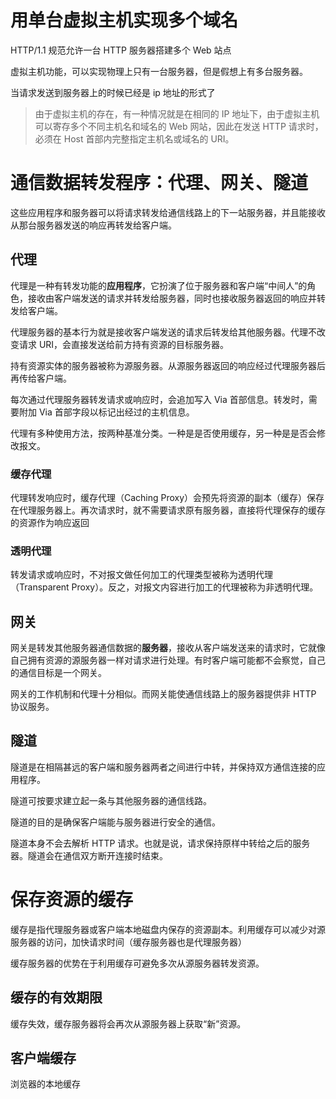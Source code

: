 # 用单台虚拟主机实现多个域名

HTTP/1.1 规范允许一台 HTTP 服务器搭建多个 Web 站点

虚拟主机功能，可以实现物理上只有一台服务器，但是假想上有多台服务器。

当请求发送到服务器上的时候已经是 ip 地址的形式了

> 由于虚拟主机的存在，有一种情况就是在相同的 IP 地址下，由于虚拟主机可以寄存多个不同主机名和域名的 Web 网站，因此在发送 HTTP 请求时，必须在 Host 首部内完整指定主机名或域名的 URI。

# 通信数据转发程序：代理、网关、隧道

这些应用程序和服务器可以将请求转发给通信线路上的下一站服务器，并且能接收从那台服务器发送的响应再转发给客户端。

## 代理

代理是一种有转发功能的**应用程序**，它扮演了位于服务器和客户端“中间人”的角色，接收由客户端发送的请求并转发给服务器，同时也接收服务器返回的响应并转发给客户端。

代理服务器的基本行为就是接收客户端发送的请求后转发给其他服务器。代理不改变请求 URI，会直接发送给前方持有资源的目标服务器。

持有资源实体的服务器被称为源服务器。从源服务器返回的响应经过代理服务器后再传给客户端。

每次通过代理服务器转发请求或响应时，会追加写入 Via 首部信息。转发时，需要附加 Via 首部字段以标记出经过的主机信息。

代理有多种使用方法，按两种基准分类。一种是是否使用缓存，另一种是是否会修改报文。

### 缓存代理

代理转发响应时，缓存代理（Caching Proxy）会预先将资源的副本（缓存）保存在代理服务器上。再次请求时，就不需要请求原有服务器，直接将代理保存的缓存的资源作为响应返回

### 透明代理

转发请求或响应时，不对报文做任何加工的代理类型被称为透明代理（Transparent Proxy）。反之，对报文内容进行加工的代理被称为非透明代理。

## 网关

网关是转发其他服务器通信数据的**服务器**，接收从客户端发送来的请求时，它就像自己拥有资源的源服务器一样对请求进行处理。有时客户端可能都不会察觉，自己的通信目标是一个网关。

网关的工作机制和代理十分相似。而网关能使通信线路上的服务器提供非 HTTP 协议服务。

## 隧道

隧道是在相隔甚远的客户端和服务器两者之间进行中转，并保持双方通信连接的应用程序。

隧道可按要求建立起一条与其他服务器的通信线路。

隧道的目的是确保客户端能与服务器进行安全的通信。

隧道本身不会去解析 HTTP 请求。也就是说，请求保持原样中转给之后的服务器。隧道会在通信双方断开连接时结束。

# 保存资源的缓存

缓存是指代理服务器或客户端本地磁盘内保存的资源副本。利用缓存可以减少对源服务器的访问，加快请求时间（缓存服务器也是代理服务器）

缓存服务器的优势在于利用缓存可避免多次从源服务器转发资源。

## 缓存的有效期限

缓存失效，缓存服务器将会再次从源服务器上获取“新”资源。

## 客户端缓存

浏览器的本地缓存
